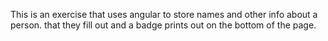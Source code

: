 This is an exercise that uses angular to store names and other info about a person. that they fill out and a badge prints out on the bottom of the page.
